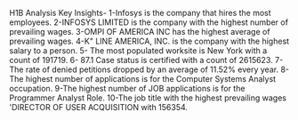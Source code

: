H1B Analysis
Key Insights-
1-Infosys is the company that hires the most employees.
2-INFOSYS LIMITED is the company with the highest number of prevailing wages.
3-OMPI OF AMERICA INC has the highest average of prevailing wages.
4-K" LINE AMERICA, INC. is the company with the highest salary to a person.
5- The most populated worksite is New York with a count of 191719.
6-  87.1 Case status is certified with a count of 2615623.
7- The rate of denied petitions dropped by an average of 11.52% every year.
8- The highest number of applications is for the Computer Systems Analyst occupation.
9-The highest number of JOB applications is for the Programmer Analyst Role.
10-The job title with the highest prevailing wages 'DIRECTOR OF USER ACQUISITION with 156354.
